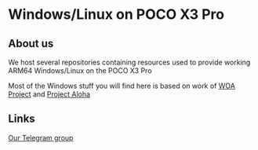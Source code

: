 # Windows/Linux on POCO X3 Pro

## About us

We host several repositories containing resources used to provide working ARM64 Windows/Linux on the POCO X3 Pro

Most of the Windows stuff you will find here is based on work of [WOA Project](https://github.com/WOA-Project) and [Project Aloha](https://github.com/Project-Aloha)

## Links

[Our Telegram group](https://t.me/WaLoVayu)
